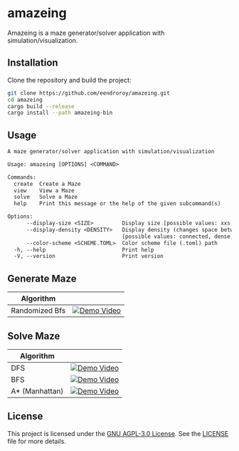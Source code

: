 # amazeing

Amazeing is a maze generator/solver application with simulation/visualization.

## Installation

Clone the repository and build the project:

```sh
git clone https://github.com/eendroroy/amazeing.git
cd amazeing
cargo build --release
cargo install --path amazeing-bin
```

## Usage

```txt
A maze generator/solver application with simulation/visualization

Usage: amazeing [OPTIONS] <COMMAND>

Commands:
  create  Create a Maze
  view    View a Maze
  solve   Solve a Maze
  help    Print this message or the help of the given subcommand(s)

Options:
      --display-size <SIZE>         Display size [possible values: xxs, xs, s, m, l, xl, xxl]
      --display-density <DENSITY>   Display density (changes space between adjacent blocks) 
                                    [possible values: connected, dense, standard, cozy, ample]
      --color-scheme <SCHEME.TOML>  Color scheme file (.toml) path
  -h, --help                        Print help
  -V, --version                     Print version
```

## Generate Maze

| Algorithm      |                                                                                                            |
|----------------|------------------------------------------------------------------------------------------------------------|
| Randomized Bfs | [![Demo Video](https://img.youtube.com/vi/st8RLTgAuuE/0.jpg)](https://www.youtube.com/watch?v=st8RLTgAuuE) |

## Solve Maze

| Algorithm      |                                                                                                            |
|----------------|------------------------------------------------------------------------------------------------------------|
| DFS            | [![Demo Video](https://img.youtube.com/vi/9F8XRL7lnIU/0.jpg)](https://www.youtube.com/shorts/9F8XRL7lnIU)  |
| BFS            | [![Demo Video](https://img.youtube.com/vi/h8q5vi68fz0/0.jpg)](https://www.youtube.com/shorts/h8q5vi68fz0)  |
| A* (Manhattan) | [![Demo Video](https://img.youtube.com/vi/LkxyikxTX6Y/0.jpg)](https://www.youtube.com/watch?v=LkxyikxTX6Y) |

## License

This project is licensed under the [GNU AGPL-3.0 License](https://www.gnu.org/licenses/agpl-3.0.html). See
the [LICENSE](./LICENSE) file for more details.
